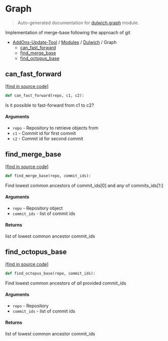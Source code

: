 # Graph

> Auto-generated documentation for [dulwich.graph](../../dulwich/graph.py) module.

Implementation of merge-base following the approach of git

- [AddOns-Update-Tool](../README.md#addons-update-tool-index) / [Modules](../MODULES.md#addons-update-tool-modules) / [Dulwich](index.md#dulwich) / Graph
    - [can_fast_forward](#can_fast_forward)
    - [find_merge_base](#find_merge_base)
    - [find_octopus_base](#find_octopus_base)

## can_fast_forward

[[find in source code]](../../dulwich/graph.py#L132)

```python
def can_fast_forward(repo, c1, c2):
```

Is it possible to fast-forward from c1 to c2?

#### Arguments

- `repo` - Repository to retrieve objects from
- `c1` - Commit id for first commit
- `c2` - Commit id for second commit

## find_merge_base

[[find in source code]](../../dulwich/graph.py#L85)

```python
def find_merge_base(repo, commit_ids):
```

Find lowest common ancestors of commit_ids[0] and *any* of commits_ids[1:]

#### Arguments

- `repo` - Repository object
- `commit_ids` - list of commit ids

#### Returns

list of lowest common ancestor commit_ids

## find_octopus_base

[[find in source code]](../../dulwich/graph.py#L106)

```python
def find_octopus_base(repo, commit_ids):
```

Find lowest common ancestors of *all* provided commit_ids

#### Arguments

- `repo` - Repository
- `commit_ids` - list of commit ids

#### Returns

list of lowest common ancestor commit_ids
